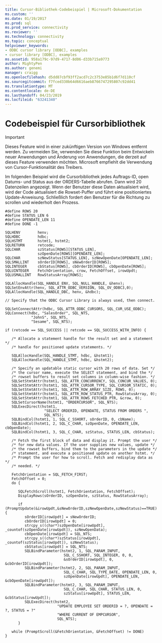 ```yaml
---
title: Cursor-Bibliothek-Codebeispiel | Microsoft-Dokumentation
ms.custom: ''
ms.date: 01/19/2017
ms.prod: sql
ms.prod_service: connectivity
ms.reviewer: ''
ms.technology: connectivity
ms.topic: conceptual
helpviewer_keywords:
- ODBC cursor library [ODBC], examples
- cursor library [ODBC], examples
ms.assetid: 958a179c-97d9-4717-8d06-d33b715a9773
author: MightyPen
ms.author: genemi
manager: craigg
ms.openlocfilehash: d5dd87cbf93ff2acd7c2c3753e85b1d6f7d110cf
ms.sourcegitcommit: f7fced330b64d6616aeb8766747295807c92dd41
ms.translationtype: MT
ms.contentlocale: de-DE
ms.lasthandoff: 04/23/2019
ms.locfileid: "63241340"
---
```

# <a name="cursor-library-code-example"></a>Codebeispiel für Cursorbibliothek
> [!IMPORTANT]  
>  Dieses Feature wird in einer zukünftigen Version von Windows entfernt werden. Zu vermeiden Sie, verwenden Sie diese Funktion beim Entwickeln neuer Anwendungen und Änderung von Anwendungen, die derzeit auf dieses Feature verwenden möchten. Microsoft empfiehlt die Verwendung von Cursor-Funktionalität des Treibers.  
  
 Im folgenden Beispiel wird die Cursorbibliothek jedes Auftrags-ID, open Datums- und Status aus der ORDERS-Tabelle abrufen. Dann wird 20 Datenzeilen angezeigt. Wenn der Benutzer diese Daten aktualisiert wird, wird der Code aktualisiert die Rowset-Puffer und führt eine positioniertes Update-Anweisung. Schließlich fordert den Benutzer für die Richtung zu scrollen und wiederholt den Prozess.  
  
```  
#define ROWS 20  
#define STATUS_LEN 6  
#define OPENDATE_LEN 11  
#define DONE -1  
  
SQLHENV        henv;  
SQLHDBC        hdbc;  
SQLHSTMT       hstmt1, hstmt2;  
SQLRETURN      retcode;  
SQLCHAR        szStatus[ROWS][STATUS_LEN],   
               szOpenDate[ROWS][OPENDATE_LEN];  
SQLCHAR        szNewStatus[STATUS_LEN], szNewOpenDate[OPENDATE_LEN];  
SQLSMALLINT    sOrderID[ROWS], sNewOrderID[ROWS];  
SQLINTEGER     cbStatus[ROWS], cbOrderID[ROWS], cbOpenDate[ROWS];  
SQLUINTEGER    FetchOrientation, crow, FetchOffset, irowUpdt;  
SQLUSMALLINT   RowStatusArray[ROWS];  
  
SQLAllocHandle(SQL_HANDLE_ENV, SQL_NULL_HANDLE, &henv);  
SQLSetEnvAttr(henv, SQL_ATTR_ODBC_VERSION, SQL_OV_ODBC3,0);  
SQLAllocHandle(SQL_HANDLE_DBC, henv, &hdbc);  
  
// Specify that the ODBC Cursor Library is always used, then connect.  
  
SQLSetConnectAttr(hdbc, SQL_ATTR_ODBC_CURSORS, SQL_CUR_USE_ODBC);  
SQLConnect(hdbc, "SalesOrder", SQL_NTS,  
            "JohnS", SQL_NTS,  
            "Sesame", SQL_NTS);  
  
if (retcode == SQL_SUCCESS || retcode == SQL_SUCCESS_WITH_INFO) {  
  
   /* Allocate a statement handle for the result set and a statement */  
   /* handle for positioned update statements. */  
  
   SQLAllocHandle(SQL_HANDLE_STMT, hdbc, &hstmt1);  
   SQLAllocHandle(SQL_HANDLE_STMT, hdbc, &hstmt2);  
  
   /* Specify an updatable static cursor with 20 rows of data. Set */  
   /* the cursor name, execute the SELECT statement, and bind the */  
   /* rowset buffers to result set columns in column-wise fashion. */  
   SQLSetStmtAttr(hstmt1, SQL_ATTR_CONCURRENCY, SQL_CONCUR_VALUES, 0);  
   SQLSetStmtAttr(hstmt1, SQL_ATTR_CURSOR_TYPE, SQL_CURSOR_STATIC, 0);  
   SQLSetStmtAttr(hstmt1, SQL_ATTR_ROW_ARRAY_SIZE, ROWS, 0);  
   SQLSetStmtAttr(hstmt1, SQL_ATTR_ROW_STATUS_PTR, RowStatusArray, 0);  
   SQLSetStmtAttr(hstmt1, SQL_ATTR_ROWS_FETCHED_PTR, &crow, 0);  
   SQLSetCursorName(hstmt1, "ORDERCURSOR", SQL_NTS);  
   SQLExecDirect(hstmt1,  
                  "SELECT ORDERID, OPENDATE, STATUS FROM ORDERS ",  
                  SQL_NTS);  
   SQLBindCol(hstmt1, 1, SQL_C_SSHORT, sOrderID, 0, cbName);  
   SQLBindCol(hstmt1, 2, SQL_C_CHAR, szOpenDate, OPENDATE_LEN, cbOpenDate);  
   SQLBindCol(hstmt1, 3, SQL_C_CHAR, szStatus, STATUS_LEN, cbStatus);  
  
   /* Fetch the first block of data and display it. Prompt the user */  
   /* for new data values. If the user supplies new values, update */  
   /* the rowset buffers, bind them to the parameters in the update */  
   /* statement, and execute a positioned update on another hstmt. */  
   /* Prompt the user for how to scroll. Fetch and redisplay data as */  
   /* needed. */  
  
   FetchOrientation = SQL_FETCH_FIRST;  
   FetchOffset = 0;  
   do {  
  
      SQLFetchScroll(hstmt1, FetchOrientation, FetchOffset);  
      DisplayRows(sOrderID, szOpenDate, szStatus, RowStatusArray);  
  
      if (PromptUpdate(&irowUpdt,&sNewOrderID,szNewOpenDate,szNewStatus)==TRUE){  
         sOrderID[irowUpdt] = sNewOrderID;  
         cbOrderID[irowUpdt] = 0;  
         strcpy_s((char*)szOpenDate[irowUpdt], _countof(szOpenDate[irowUpdt]), szNewOpenData);  
         cbOpenDate[irowUpdt] = SQL_NTS;  
         strcpy_s((char*)szStatus[irowUpdt], _countof(szStatus[irowUpdt]), szNewStatus);  
         cbStatus[irowUpdt] = SQL_NTS;  
         SQLBindParameter(hstmt2, 1, SQL_PARAM_INPUT,  
                           SQL_C_SSHORT, SQL_INTEGER, 0, 0,  
                           &sOrderID[irowUpdt], 0, &cbOrderID[irowUpdt]);  
         SQLBindParameter(hstmt2, 2, SQL_PARAM_INPUT,  
                           SQL_C_CHAR, SQL_TYPE_DATE, OPENDATE_LEN, 0,  
                           szOpenDate[irowUpdt], OPENDATE_LEN, &cbOpenDate[irowUpdt]);  
         SQLBindParameter(hstmt2, 3, SQL_PARAM_INPUT,  
                           SQL_C_CHAR, SQL_CHAR, STATUS_LEN, 0,  
                           szStatus[irowUpdt], STATUS_LEN, &cbStatus[irowUpdt]);  
         SQLExecDirect(hstmt2,  
                        "UPDATE EMPLOYEE SET ORDERID = ?, OPENDATE = ?, STATUS = ?"  
                        "WHERE CURRENT OF EMPCURSOR",  
                        SQL_NTS);  
      }  
  
   while (PromptScroll(&FetchOrientation, &FetchOffset) != DONE)  
}  
```
